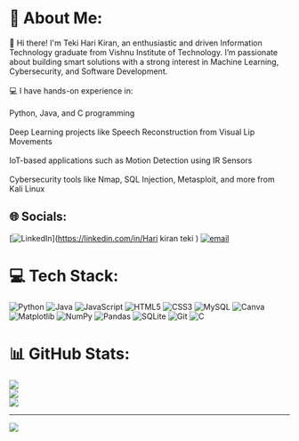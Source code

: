 # 💫 About Me:
👋 Hi there! I'm Teki Hari Kiran, an enthusiastic and driven Information Technology graduate from Vishnu Institute of Technology. I’m passionate about building smart solutions with a strong interest in Machine Learning, Cybersecurity, and Software Development.<br><br>💻 I have hands-on experience in:<br><br>Python, Java, and C programming<br><br>Deep Learning projects like Speech Reconstruction from Visual Lip Movements<br><br>IoT-based applications such as Motion Detection using IR Sensors<br><br>Cybersecurity tools like Nmap, SQL Injection, Metasploit, and more from Kali Linux


## 🌐 Socials:
[![LinkedIn](https://img.shields.io/badge/LinkedIn-%230077B5.svg?logo=linkedin&logoColor=white)](https://linkedin.com/in/Hari kiran teki ) [![email](https://img.shields.io/badge/Email-D14836?logo=gmail&logoColor=white)](mailto:harikiranteki22@gmail.com) 

# 💻 Tech Stack:
![Python](https://img.shields.io/badge/python-3670A0?style=for-the-badge&logo=python&logoColor=ffdd54) ![Java](https://img.shields.io/badge/java-%23ED8B00.svg?style=for-the-badge&logo=openjdk&logoColor=white) ![JavaScript](https://img.shields.io/badge/javascript-%23323330.svg?style=for-the-badge&logo=javascript&logoColor=%23F7DF1E) ![HTML5](https://img.shields.io/badge/html5-%23E34F26.svg?style=for-the-badge&logo=html5&logoColor=white) ![CSS3](https://img.shields.io/badge/css3-%231572B6.svg?style=for-the-badge&logo=css3&logoColor=white) ![MySQL](https://img.shields.io/badge/mysql-4479A1.svg?style=for-the-badge&logo=mysql&logoColor=white) ![Canva](https://img.shields.io/badge/Canva-%2300C4CC.svg?style=for-the-badge&logo=Canva&logoColor=white) ![Matplotlib](https://img.shields.io/badge/Matplotlib-%23ffffff.svg?style=for-the-badge&logo=Matplotlib&logoColor=black) ![NumPy](https://img.shields.io/badge/numpy-%23013243.svg?style=for-the-badge&logo=numpy&logoColor=white) ![Pandas](https://img.shields.io/badge/pandas-%23150458.svg?style=for-the-badge&logo=pandas&logoColor=white) ![SQLite](https://img.shields.io/badge/sqlite-%2307405e.svg?style=for-the-badge&logo=sqlite&logoColor=white) ![Git](https://img.shields.io/badge/git-%23F05033.svg?style=for-the-badge&logo=git&logoColor=white) ![C](https://img.shields.io/badge/c-%2300599C.svg?style=for-the-badge&logo=c&logoColor=white)
# 📊 GitHub Stats:
![](https://github-readme-stats.vercel.app/api?username=Harikiranteki&theme=merko&hide_border=false&include_all_commits=false&count_private=false)<br/>
![](https://nirzak-streak-stats.vercel.app/?user=Harikiranteki&theme=merko&hide_border=false)<br/>
![](https://github-readme-stats.vercel.app/api/top-langs/?username=Harikiranteki&theme=merko&hide_border=false&include_all_commits=false&count_private=false&layout=compact)

---
[![](https://visitcount.itsvg.in/api?id=Harikiranteki&icon=0&color=0)](https://visitcount.itsvg.in)

<!-- Proudly created with GPRM ( https://gprm.itsvg.in ) -->
